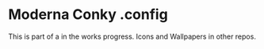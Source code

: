 # Moderna Conky .config


This is part of a in the works progress. Icons and Wallpapers in other repos. 
